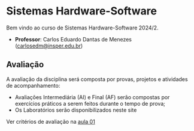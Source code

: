 # Sistemas Hardware-Software

Bem vindo ao curso de Sistemas Hardware-Software 2024/2. 

* **Professor**: Carlos Eduardo Dantas de Menezes (carlosedm@insper.edu.br)

## Avaliação

A avaliação da disciplina será composta por provas, projetos e atividades de acompanhamento:

* Avaliações Intermediária (AI) e Final (AF) serão compostas por exercícios práticos a serem feitos durante o tempo de prova;
* Os Laboratórios serão disponibilizados neste site

Ver critérios de avaliação na [aula 01](aulas/01-inteiros/slides.pdf)
